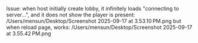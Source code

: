 Issue:
when host initially create lobby, it infinitely loads "connecting to server...", and it does not show the player is present: /Users/mensun/Desktop/Screenshot 2025-09-17 at 3.53.10 PM.png
but when reload page, works: /Users/mensun/Desktop/Screenshot 2025-09-17 at 3.55.42 PM.png